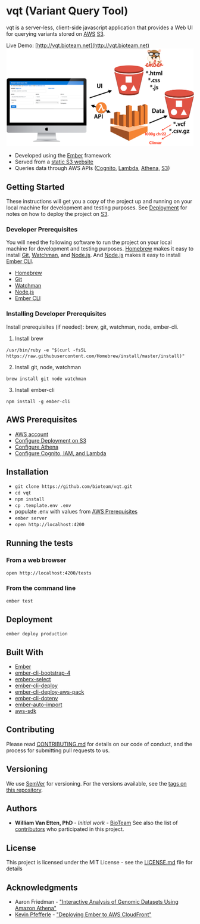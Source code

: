 # vqt (Variant Query Tool)
vqt is a server-less, client-side javascript application that provides a Web UI for querying variants stored on [AWS](https://aws.amazon.com) [S3](https://aws.amazon.com/s3/).

Live Demo: [http://vqt.bioteam.net](http://vqt.bioteam.net)
![Serverless](https://raw.githubusercontent.com/bioteam/vqt/assets/serverless.png)
* Developed using the [Ember](https://www.emberjs.com) framework
* Served from a [static S3 website](https://docs.aws.amazon.com/AmazonS3/latest/dev/WebsiteHosting.html)
* Queries data through AWS APIs ([Cognito](https://aws.amazon.com/cognito/), [Lambda](https://aws.amazon.com/lambda/), [Athena](https://aws.amazon.com/athena/), [S3](https://aws.amazon.com/s3/))
## Getting Started
These instructions will get you a copy of the project up and running on your local machine for development and testing purposes. See [Deployment](#deployment) for notes on how to deploy the project on [S3](https://aws.amazon.com/s3/).
### Developer Prerequisites
You will need the following software to run the project on your local machine for development and testing purposes. [Homebrew](https://git-scm.com/) makes it easy to install [Git](https://git-scm.com/), [Watchman](https://facebook.github.io/watchman/), and [Node.js](https://nodejs.org/). And [Node.js](https://nodejs.org/) makes it easy to install [Ember CLI](https://ember-cli.com/).
* [Homebrew](https://git-scm.com/)
* [Git](https://git-scm.com/)
* [Watchman](https://facebook.github.io/watchman/)
* [Node.js](https://nodejs.org/)
* [Ember CLI](https://ember-cli.com/)
### Installing Developer Prerequisites
Install prerequisites (if needed): brew, git, watchman, node, ember-cli.
1. Install brew
```
/usr/bin/ruby -e "$(curl -fsSL https://raw.githubusercontent.com/Homebrew/install/master/install)"
```
2. Install git, node, watchman
```
brew install git node watchman
```
3. Install ember-cli
```
npm install -g ember-cli
```
## AWS Prerequisites
* [AWS account](https://aws.amazon.com/premiumsupport/knowledge-center/create-and-activate-aws-account/)
* [Configure Deployment on S3](../../wiki/Configure-Deployment-on-S3)
* [Configure Athena](../../wiki/Configure-Athena)
* [Configure Cognito, IAM, and Lambda](../../wiki/Configure-Cognito,-IAM,-and-Lambda)
## Installation
* `git clone https://github.com/bioteam/vqt.git`
* `cd vqt`
* `npm install`
* `cp .template.env .env`
* populate .env with values from [AWS Prerequisites](#aws-prerequisites)
* `ember server`
* `open http://localhost:4200`

## Running the tests
### From a web browser
```
open http://localhost:4200/tests
```
### From the command line
```
ember test
```
## Deployment
```
ember deploy production
```
## Built With
* [Ember](https://www.emberjs.com)
* [ember-cli-bootstrap-4](https://github.com/kaermorchen/ember-cli-bootstrap-4)
* [emberx-select](https://github.com/thefrontside/emberx-select)
* [ember-cli-deploy](http://ember-cli-deploy.com)
* [ember-cli-deploy-aws-pack](https://github.com/kpfefferle/ember-cli-deploy-aws-pack)
* [ember-cli-dotenv](https://github.com/fivetanley/ember-cli-dotenv)
* [ember-auto-import](https://github.com/ef4/ember-auto-import)
* [aws-sdk](https://www.npmjs.com/package/aws-sdk)
## Contributing
Please read [CONTRIBUTING.md](CONTRIBUTING.md) for details on our code of conduct, and the process for submitting pull requests to us.
## Versioning
We use [SemVer](http://semver.org/) for versioning. For the versions available, see the [tags on this repository](https://github.com/bioteam/vqt/tags). 
## Authors
* **William Van Etten, PhD** - *Initial work* - [BioTeam](https://bioteam.net)
See also the list of [contributors](https://github.com/bioteam/vqt/contributors) who participated in this project.
## License
This project is licensed under the MIT License - see the [LICENSE.md](LICENSE.md) file for details
## Acknowledgments
* Aaron Friedman - ["Interactive Analysis of Genomic Datasets Using Amazon Athena"](https://aws.amazon.com/blogs/big-data/interactive-analysis-of-genomic-datasets-using-amazon-athena/)
* [Kevin Pfefferle](http://twitter.com/kpfefferle) - ["Deploying Ember to AWS CloudFront"](http://blog.testdouble.com/posts/2015-11-03-deploying-ember-to-aws-cloudfront-using-ember-cli-deploy)
